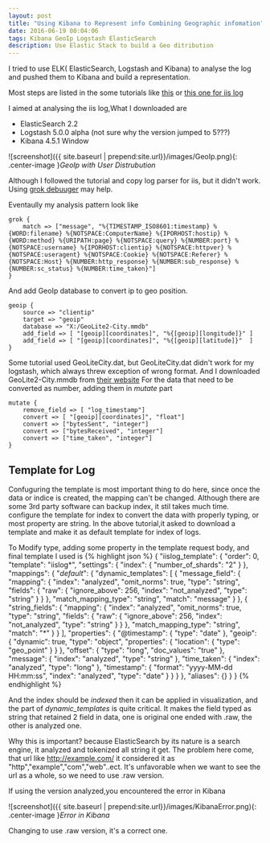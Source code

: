 ```yaml
---
layout: post
title: "Using Kibana to Represent info Combining Geographic infomation"
date: 2016-06-19 00:04:06
tags: Kibana GeoIp Logstash ElasticSearch
description: Use Elastic Stack to build a Geo ditribution 
---
```


I tried to use ELK( ElasticSearch, Logstash and Kibana) to analyse the log and pushed them to Kibana and build a representation.

Most steps are listed in the some tutorials like [this](https://www.digitalocean.com/community/tutorials/how-to-map-user-location-with-geoip-and-elk-elasticsearch-logstash-and-kibana) or [this one for iis log](http://logz.io/blog/iis-log-analyzer/)

I aimed at analysing the iis log,What I downloaded are

* ElasticSearch 2.2
* Logstash 5.0.0 alpha (not sure why the version jumped to 5???)
* Kibana 4.5.1 Window

![screenshot]({{ site.baseurl | prepend:site.url}}/images/GeoIp.png){: .center-image }*GeoIp with User Distrubution*

Although I followed the tutorial and copy log parser for iis, but it didn't work. Using [grok debuuger](https://grokdebug.herokuapp.com/) may help.

Eventaully my analysis pattern look like

    grok {
		match => ["message", "%{TIMESTAMP_ISO8601:timestamp} %{WORD:filename} %{NOTSPACE:ComputerName} %{IPORHOST:hostip} %{WORD:method} %{URIPATH:page} %{NOTSPACE:query} %{NUMBER:port} %{NOTSPACE:username} %{IPORHOST:clientip} %{NOTSPACE:httpver} %{NOTSPACE:useragent} %{NOTSPACE:Cookie} %{NOTSPACE:Referer} %{NOTSPACE:Host} %{NUMBER:http_response} %{NUMBER:sub_response} %{NUMBER:sc_status} %{NUMBER:time_taken}"]
	}
   
And add GeoIp database to convert ip to geo position.

    geoip {
        source => "clientip"
        target => "geoip"
        database => "X:/GeoLite2-City.mmdb"
        add_field => [ "[geoip][coordinates]", "%{[geoip][longitude]}" ]
        add_field => [ "[geoip][coordinates]", "%{[geoip][latitude]}"  ]
    }
    
Some tutorial used GeoLiteCity.dat, but GeoLiteCity.dat didn't work for my logstash, which always threw exception of wrong format.
And I downloaded GeoLite2-City.mmdb from [their website](https://dev.maxmind.com/geoip/geoip2/geolite2/) 
For the data that need to be converted as number, adding them in *mutate* part

    mutate {
	    remove_field => [ "log_timestamp"]
        convert => [ "[geoip][coordinates]", "float"]
        convert => ["bytesSent", "integer"]
        convert => ["bytesReceived", "integer"]
        convert => ["time_taken", "integer"]
    }

## Template for Log

Confuguring the template is most important thing to do here, since once the data or indice is created, the mapping can't be changed. Although there are some 3rd party software can backup index, it stil takes much time.     
configure the template for index to convert the data with properly typing, or most property are string.
In the above tutorial,it asked to download a template and make it as default template for index of logs.

To Modify type, adding some property in the template request body, and final template I used is
{% highlight json %}
    {
   "iislog_template": {
      "order": 0,
      "template": "iislog*",
      "settings": {
         "index": {
            "number_of_shards": "2"
         }
      },
      "mappings": {
         "_default_": {
            "dynamic_templates": [
               {
                  "message_field": {
                     "mapping": {
                        "index": "analyzed",
                        "omit_norms": true,
                        "type": "string",
                        "fields": {
                           "raw": {
                              "ignore_above": 256,
                              "index": "not_analyzed",
                              "type": "string"
                           }
                        }
                     },
                     "match_mapping_type": "string",
                     "match": "message"
                  }
               },
               {
                  "string_fields": {
                     "mapping": {
                        "index": "analyzed",
                        "omit_norms": true,
                        "type": "string",
                        "fields": {
                           "raw": {
                              "ignore_above": 256,
                              "index": "not_analyzed",
                              "type": "string"
                           }
                        }
                     },
                     "match_mapping_type": "string",
                     "match": "*"
                  }
               }
            ],
            "properties": {
               "@timestamp": {
                  "type": "date"
               },
               "geoip": {
                  "dynamic": true,
                  "type": "object",
                  "properties": {
                     "location": {
                        "type": "geo_point"
                     }
                  }
               },
               "offset": {
                  "type": "long",
                  "doc_values": "true"
               },
               "message": {
                  "index": "analyzed",
                  "type": "string"
               },
               "time_taken": {
                  "index": "analyzed",
                  "type": "long"
               },
               "timestamp": {
                  "format": "yyyy-MM-dd HH:mm:ss",
                  "index": "analyzed",
                  "type": "date"
               }
            }
         }
      },
      "aliases": {}
   }
}
{% endhighlight %}

And the index should  be *indexed* then it can be applied in visualization, and the part of *dynamic_templates* is quite critical. It makes the field typed as string that retained 2 field in data, one is original one ended with .raw, the other is analyzed one.

Why this is important? because ElasticSearch by its nature is a search engine, it analyzed and tokenized all string it get. The problem here come, that url like http://example.com/  it considered it as "http","example","com","web"..ect. It's unfavorable when we want to see the url as a whole, so we need to use .raw version. 

If using the version analyzed,you encountered the error in Kibana

![screenshot]({{ site.baseurl | prepend:site.url}}/images/KibanaError.png){: .center-image }*Error in Kibana*

Changing to use .raw version, it's a correct one.